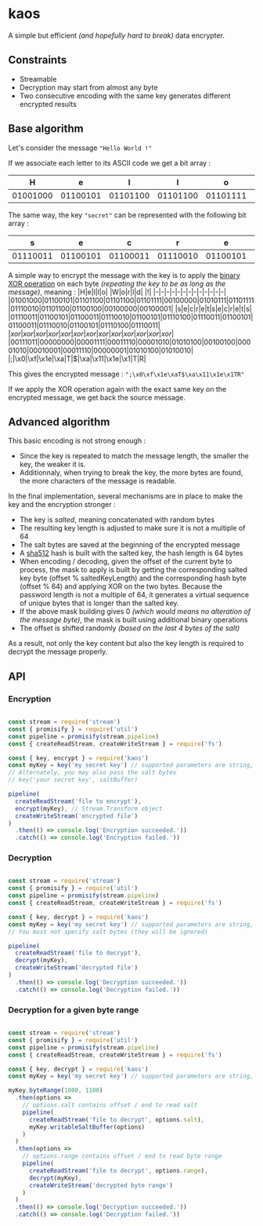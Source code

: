 # kaos

A simple but efficient *(and hopefully hard to break)* data encrypter.

## Constraints

* Streamable
* Decryption may start from almost any byte
* Two consecutive encoding with the same key generates different encrypted results

## Base algorithm

Let's consider the message `"Hello World !"`

If we associate each letter to its ASCII code we get a bit array :

|H|e|l|l|o| |W|o|r|l|d| |!|
|-|-|-|-|-|-|-|-|-|-|-|-|-|
|01001000|01100101|01101100|01101100|01101111|00100000|01010111|01101111|01110010|01101100|01100100|00100000|00100001|

The same way, the key `"secret"` can be represented with the following bit array :

|s|e|c|r|e|t|
|-|-|-|-|-|-|
|01110011|01100101|01100011|01110010|01100101|01110100|

A simple way to encrypt the message with the key is to apply the [binary XOR operation](https://developer.mozilla.org/en-US/docs/Web/JavaScript/Reference/Operators/Bitwise_XOR) on each byte *(repeating the key to be as long as the message)*, meaning :
|H|e|l|l|o| |W|o|r|l|d| |!|
|-|-|-|-|-|-|-|-|-|-|-|-|-|
|01001000|01100101|01101100|01101100|01101111|00100000|01010111|01101111|01110010|01101100|01100100|00100000|00100001|
|s|e|c|r|e|t|s|e|c|r|e|t|s|
|01110011|01100101|01100011|01110010|01100101|01110100|01110011|01100101|01100011|01110010|01100101|01110100|01110011|
|*xor*|*xor*|*xor*|*xor*|*xor*|*xor*|*xor*|*xor*|*xor*|*xor*|*xor*|*xor*|*xor*|
|00111011|00000000|00001111|00011110|00001010|01010100|00100100|00001010|00010001|00011110|00000001|01010100|01010010|
|;|\x0|\xf|\x1e|\xa|T|$|\xa|\x11|\x1e|\x1|T|R|

This gives the encrypted message : `";\x0\xf\x1e\xaT$\xa\x11\x1e\x1TR"`

If we apply the XOR operation again with the exact same key on the encrypted message, we get back the source message.

## Advanced algorithm

This basic encoding is not strong enough :
* Since the key is repeated to match the message length, the smaller the key, the weaker it is.
* Additionnaly, when trying to break the key, the more bytes are found, the more characters of the message is readable.

In the final implementation, several mechanisms are in place to make the key and the encryption stronger :
* The key is _salted_, meaning concatenated with random bytes
* The resulting key length is adjusted to make sure it is not a multiple of 64
* The salt bytes are saved at the beginning of the encrypted message
* A [sha512](https://en.wikipedia.org/wiki/SHA-2) hash is built with the salted key, the hash length is 64 bytes
* When encoding / decoding, given the offset of the current byte to process, the mask to apply is built by getting the corresponding salted key byte (offset % saltedKeyLength) and the corresponding hash byte (offset % 64) and applying XOR on the two bytes. Because the password length is not a multiple of 64, it generates a virtual sequence of unique bytes that is longer than the salted key.
* If the above mask building gives 0 *(which would means no alteration of the message byte)*, the mask is built using additional binary operations
* The offset is shifted randomly *(based on the last 4 bytes of the salt)*

As a result, not only the key content but also the key length is required to decrypt the message properly.

## API

### Encryption

```javascript

const stream = require('stream')
const { promisify } = require('util')
const pipeline = promisify(stream.pipeline)
const { createReadStream, createWriteStream } = require('fs')

const { key, encrypt } = require('kaos')
const myKey = key('my secret key') // supported parameters are string, buffers and readable streams
// Alternately, you may also pass the salt bytes
// key('your secret key', saltBuffer)

pipeline(
  createReadStream('file to encrypt'),
  encrypt(myKey), // Stream.Transform object
  createWriteStream('encrypted file')
)
  .then(() => console.log('Encryption succeeded.'))
  .catch(() => console.log('Encryption failed.'))
```

### Decryption

```javascript

const stream = require('stream')
const { promisify } = require('util')
const pipeline = promisify(stream.pipeline)
const { createReadStream, createWriteStream } = require('fs')

const { key, decrypt } = require('kaos')
const myKey = key('my secret key') // supported parameters are string, buffers and readable streams
// You must not specify salt bytes (they will be ignored)

pipeline(
  createReadStream('file to decrypt'),
  decrypt(myKey),
  createWriteStream('decrypted file')
)
  .then(() => console.log('Decryption succeeded.'))
  .catch(() => console.log('Decryption failed.'))
```

### Decryption for a given byte range

```javascript

const stream = require('stream')
const { promisify } = require('util')
const pipeline = promisify(stream.pipeline)
const { createReadStream, createWriteStream } = require('fs')

const { key, decrypt } = require('kaos')
const myKey = key('my secret key') // supported parameters are string, buffers and readable streams

myKey.byteRange(1000, 1100)
  .then(options => 
    // options.salt contains offset / end to read salt
    pipeline(
      createReadStream('file to decrypt', options.salt),
      myKey.writableSaltBuffer(options)
    )
  )
  .then(options => 
    // options.range contains offset / end to read byte range
    pipeline(
      createReadStream('file to decrypt', options.range),
      decrypt(myKey),
      createWriteStream('decrypted byte range')
    )
  )
  .then(() => console.log('Decryption succeeded.'))
  .catch(() => console.log('Decryption failed.'))
```
